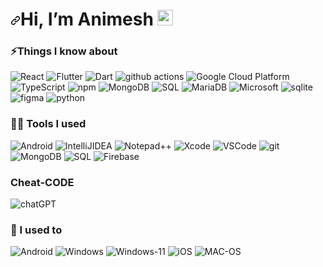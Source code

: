 <h1><a id="user-content-hey-there-" class="anchor" aria-hidden="true" href="#hey-there-"><svg class="octicon octicon-link" viewBox="0 0 16 16" version="1.1" width="16" height="16" aria-hidden="true"><path fill-rule="evenodd" d="M7.775 3.275a.75.75 0 001.06 1.06l1.25-1.25a2 2 0 112.83 2.83l-2.5 2.5a2 2 0 01-2.83 0 .75.75 0 00-1.06 1.06 3.5 3.5 0 004.95 0l2.5-2.5a3.5 3.5 0 00-4.95-4.95l-1.25 1.25zm-4.69 9.64a2 2 0 010-2.83l2.5-2.5a2 2 0 012.83 0 .75.75 0 001.06-1.06 3.5 3.5 0 00-4.95 0l-2.5 2.5a3.5 3.5 0 004.95 4.95l1.25-1.25a.75.75 0 00-1.06-1.06l-1.25 1.25a2 2 0 01-2.83 0z"></path></svg></a>Hi, I’m Animesh <a target="_blank" rel="noopener noreferrer" href="https://camo.githubusercontent.com/e8e7b06ecf583bc040eb60e44eb5b8e0ecc5421320a92929ce21522dbc34c891/68747470733a2f2f6d656469612e67697068792e636f6d2f6d656469612f6876524a434c467a6361737252346961377a2f67697068792e676966"><img src="https://camo.githubusercontent.com/e8e7b06ecf583bc040eb60e44eb5b8e0ecc5421320a92929ce21522dbc34c891/68747470733a2f2f6d656469612e67697068792e636f6d2f6d656469612f6876524a434c467a6361737252346961377a2f67697068792e676966" width="25px" data-canonical-src="https://media.giphy.com/media/hvRJCLFzcasrR4ia7z/giphy.gif" style="max-width:100%;"></a></h1>

<h3>⚡Things I know about </h3>
<p>
  <img alt="React" src="https://img.shields.io/badge/-React-45b8d8?style=flat-square&logo=react&logoColor=white"/>
  <img alt="Flutter" src="https://img.shields.io/badge/-Flutter-45b8d8?style=flat-square&logo=flutter&logoColor=white"/>
  <img alt="Dart" src="https://img.shields.io/badge/-Dart-45b8d8?style=flat-square&logo=dart&logoColor=blue"/>
  <img alt="github actions" src="https://img.shields.io/badge/-Github_Actions-2088FF?style=flat-square&logo=github-actions&logoColor=white"/>
  <img alt="Google Cloud Platform" src="https://img.shields.io/badge/-Google_Cloud_Platform-1a73e8?style=flat-square&logo=google-cloud&logoColor=white" />
  <img alt="TypeScript" src="https://img.shields.io/badge/-TypeScript-007ACC?style=flat-square&logo=typescript&logoColor=white" />
  <img alt="npm" src="https://img.shields.io/badge/-NPM-CB3837?style=flat-square&logo=npm&logoColor=white" />
  <img alt="MongoDB" src="https://img.shields.io/badge/-MongoDB-13aa52?style=flat-square&logo=mongodb&logoColor=white" />
  <img alt="SQL" src="https://img.shields.io/badge/-SQL-13aa52?style=flat-square&logo=sql&logoColor=white" />  
  <img alt="MariaDB" src ="https://img.shields.io/badge/MariaDB-003545?style=flat-square&logo=mariadb&logoColor=white"/>
  <img alt="Microsoft" src ="https://img.shields.io/badge/Microsoft%20SQL%20Server-CC2927?style=flat-square&logo=microsoft%20sql%20server&logoColor=white"/>
  <img alt="sqlite" src ="https://img.shields.io/badge/sqlite-%2307405e.svg?style=flat-square&logo=sqlite&logoColor=white"/>
  <img alt="figma" src ="https://img.shields.io/badge/figma-%23F24E1E.svg?style=flat-square&logo=figma&logoColor=white"/>
  <img alt="python" src ="https://img.shields.io/badge/python-3670A0?style=flat-square&logo=python&logoColor=ffdd54"/>
</p>

<h3> 👨‍💻 Tools I used </h3>
<p>
  <img alt="Android" src="https://img.shields.io/badge/Android%20Studio-3DDC84.svg?style=flat-square&logo=android-studio&logoColor=white" />
  <img alt="IntelliJIDEA" src="https://img.shields.io/badge/IntelliJIDEA-000000.svg?style=flat-square&logo=intellij-idea&logoColor=white" />
  <img alt="Notepad++" src="https://img.shields.io/badge/Notepad++-90E59A.svg?style=flat-square&logo=notepad%2b%2b&logoColor=black" />
  <img alt="Xcode" src="https://img.shields.io/badge/Xcode-007ACC?style=flat-square&logo=Xcode&logoColor=white" />
  <img alt="VSCode" src="https://img.shields.io/badge/Visual%20Studio%20Code-0078d7.svg?style=flat-square&logo=visual-studio-code&logoColor=white" />
  <img alt="git" src="https://img.shields.io/badge/-Git-F05032?style=flat-square&logo=git&logoColor=white" />
  <img alt="MongoDB" src="https://img.shields.io/badge/-MongoDB-13aa52?style=flat-square&logo=mongodb&logoColor=white" />
  <img alt="SQL" src="https://img.shields.io/badge/-SQL-13aa52?style=flat-square&logo=sql&logoColor=white" />
  <img alt="Firebase" src ="https://img.shields.io/badge/Firebase-039BE5?style=flat-square&logo=Firebase&logoColor=white"/>
</p>

<h3>Cheat-CODE</h3>
<p>
  <img alt="chatGPT" src ="https://img.shields.io/badge/chatGPT-74aa9c?style=flat-square&logo=openai&logoColor=white"/>
<!--   <img alt="Stackoverflow" src ="https://img.shields.io/badge/-Stackoverflow-FE7A16?style=flat-square&logo=stack-overflow&logoColor=white"/> -->
</p>

<h3> 🚀 I used to </h3>
<p>
  <img alt="Android" src ="https://img.shields.io/badge/Android-3DDC84?style=flat-square&logo=android&logoColor=white"/>
  <img alt="Windows" src ="https://img.shields.io/badge/Windows-0078D6?style=flat-square&logo=windows&logoColor=white"/>
  <img alt="Windows-11" src ="https://img.shields.io/badge/Windows%2011-%230079d5.svg?style=flat-square&logo=Windows%2011&logoColor=white"/>
  <img alt="iOS" src ="https://img.shields.io/badge/iOS-000000?style=flat-square&logo=ios&logoColor=white"/>
  <img alt="MAC-OS" src ="https://img.shields.io/badge/mac%20os-000000?style=flat-square&logo=macos&logoColor=F0F0F0"/>
</p>

<!--
- 👀 I’m interested in Developing Apps.
- ⚡ I have experienced in the domain of Mobile Application Development using Flutter & Dart.
- 💼 Currently working as Flutter Developer at Swadesh Software Pvt. Ltd.
- 📌 My first application available in playstore is 'Virupaaksh' 
- 📲 It is an E-Commerce Application {https://play.google.com/store/apps/details?id=com.virupaaksh&hl=en}
- 📌 My second application available in playstore is 'Choice Foundation' 
- 📲 It is an Informative Application {https://play.google.com/store/apps/details?id=com.foundation_choice&hl=en}]
- 🌱 I’m currently learning how to live a life.

Experienced Flutter developer with a passion for building beautiful, fast, and responsive applications. Skilled in designing and developing user-friendly interfaces, API integrations, and third-party libraries. Proven track record of delivering high-quality applications on Android and iOS platforms. Adept at collaborating with clients to understand their needs and exceed their expectations. Let's discuss how I can help you achieve your goals!

![code](https://github.com/animeshrick/animeshrick/assets/43946793/e4d9ea51-f144-4a5e-a590-effc9389ae55)
!-->
